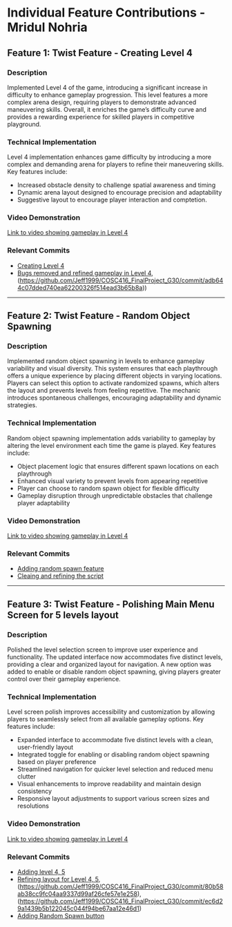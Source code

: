 # Individual Feature Contributions - Mridul Nohria

## Feature 1: Twist Feature - Creating Level 4

### Description
Implemented Level 4 of the game, introducing a significant increase in difficulty to enhance gameplay progression. This level features a more complex arena design, requiring players to demonstrate advanced maneuvering skills. Overall, it enriches the game’s difficulty curve and provides a rewarding experience for skilled players in competitive playground.

### Technical Implementation
Level 4 implementation enhances game difficulty by introducing a more complex and demanding arena for players to refine their maneuvering skills. Key features include:
- Increased obstacle density to challenge spatial awareness and timing
- Dynamic arena layout designed to encourage precision and adaptability
- Suggestive layout to encourage player interaction and comptetion. 

### Video Demonstration
[Link to video showing gameplay in Level 4](https://youtu.be/g47nyZsbTLU)

### Relevant Commits
- [Creating Level 4](https://github.com/Jeff1999/COSC416_FinalProject_G30/commit/1f5ea9bf486a1a07f26ec4242cec1fb0f7fff9f0)
- [Bugs removed and refined gameplay in Level 4](https://github.com/Jeff1999/COSC416_FinalProject_G30/commit/b9e5d5a8d4ada1e64c2e857a50d300223f50cfd1), (https://github.com/Jeff1999/COSC416_FinalProject_G30/commit/adb644c07dded740ea62200326f514ead3b65b8a))

---

## Feature 2: Twist Feature - Random Object Spawning

### Description
Implemented random object spawning in levels to enhance gameplay variability and visual diversity. This system ensures that each playthrough offers a unique experience by placing different objects in varying locations. Players can select this option to activate randomized spawns, which alters the layout and prevents levels from feeling repetitive. The mechanic introduces spontaneous challenges, encouraging adaptability and dynamic strategies. 

### Technical Implementation
Random object spawning implementation adds variability to gameplay by altering the level environment each time the game is played. Key features include:

- Object placement logic that ensures different spawn locations on each playthrough
- Enhanced visual variety to prevent levels from appearing repetitive
- Player can choose to random spawn object for flexible difficulty 
- Gameplay disruption through unpredictable obstacles that challenge player adaptability

### Video Demonstration
[Link to video showing gameplay in Level 4](https://youtu.be/g1ajp5F-AQI)

### Relevant Commits
- [Adding random spawn feature](https://github.com/Jeff1999/COSC416_FinalProject_G30/commit/8b5d3053239c6a51308902cca8115ae9d70ac0ff)
- [Cleaing and refining the script](https://github.com/Jeff1999/COSC416_FinalProject_G30/commit/47dc1b2bf0909ec873948c4d328a1f664da1272d)
  
---

## Feature 3: Twist Feature - Polishing Main Menu Screen for 5 levels layout

### Description
Polished the level selection screen to improve user experience and functionality. The updated interface now accommodates five distinct levels, providing a clear and organized layout for navigation. A new option was added to enable or disable random object spawning, giving players greater control over their gameplay experience.

### Technical Implementation
Level screen polish improves accessibility and customization by allowing players to seamlessly select from all available gameplay options. Key features include:
- Expanded interface to accommodate five distinct levels with a clean, user-friendly layout
- Integrated toggle for enabling or disabling random object spawning based on player preference
- Streamlined navigation for quicker level selection and reduced menu clutter
- Visual enhancements to improve readability and maintain design consistency
- Responsive layout adjustments to support various screen sizes and resolutions

### Video Demonstration
[Link to video showing gameplay in Level 4](https://youtu.be/EPrZHXAWk7c)

### Relevant Commits
- [Adding level 4, 5](https://github.com/Jeff1999/COSC416_FinalProject_G30/commit/46dd82c68d698629ac4f47722a01d8cd46b2c690)
- [Refining layout for Level 4, 5](https://github.com/Jeff1999/COSC416_FinalProject_G30/commit/c6b3076b4cfe51a3da441bae74b4d62a58b09d10), (https://github.com/Jeff1999/COSC416_FinalProject_G30/commit/80b58ab38cc9fc04aa9337d99af26cfe57e1e258),(https://github.com/Jeff1999/COSC416_FinalProject_G30/commit/ec6d29a1439b5b122045c044f94be67aa12e46d1)
- [Adding Random Spawn button](https://github.com/Jeff1999/COSC416_FinalProject_G30/commit/29c0d4f0ffe816f21c3ed909ebd0e01ae56d2aed)



